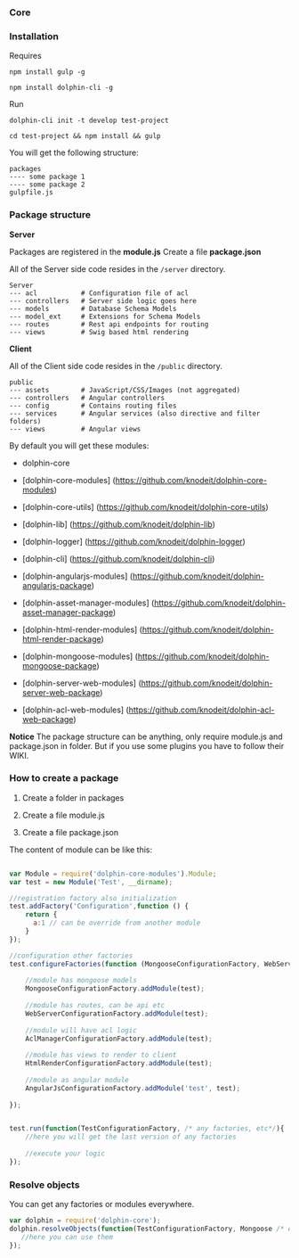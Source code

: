 ### Core

### Installation
Requires 

```npm install gulp -g```

```npm install dolphin-cli -g```

Run

`dolphin-cli init -t develop test-project`

`cd test-project && npm install && gulp`

You will get the following structure:


    packages
    ---- some package 1
    ---- some package 2
    gulpfile.js    
    
### Package structure    

**Server**

Packages are registered in the **module.js**
Create a file **package.json**

All of the Server side code resides in the `/server` directory.

    Server
    --- acl           # Configuration file of acl
    --- controllers   # Server side logic goes here
    --- models        # Database Schema Models
    --- model_ext     # Extensions for Schema Models
    --- routes        # Rest api endpoints for routing
    --- views         # Swig based html rendering

**Client**

All of the Client side code resides in the `/public` directory.

    public            
    --- assets        # JavaScript/CSS/Images (not aggregated)
    --- controllers   # Angular controllers
    --- config        # Contains routing files
    --- services      # Angular services (also directive and filter folders)
    --- views         # Angular views


By default you will get these modules:

* dolphin-core

* [dolphin-core-modules] (https://github.com/knodeit/dolphin-core-modules)

* [dolphin-core-utils] (https://github.com/knodeit/dolphin-core-utils)

* [dolphin-lib] (https://github.com/knodeit/dolphin-lib)

* [dolphin-logger] (https://github.com/knodeit/dolphin-logger)

* [dolphin-cli] (https://github.com/knodeit/dolphin-cli)

* [dolphin-angularjs-modules] (https://github.com/knodeit/dolphin-angularjs-package)

* [dolphin-asset-manager-modules] (https://github.com/knodeit/dolphin-asset-manager-package)

* [dolphin-html-render-modules] (https://github.com/knodeit/dolphin-html-render-package)

* [dolphin-mongoose-modules] (https://github.com/knodeit/dolphin-mongoose-package)

* [dolphin-server-web-modules] (https://github.com/knodeit/dolphin-server-web-package)

* [dolphin-acl-web-modules] (https://github.com/knodeit/dolphin-acl-web-package)


**Notice**
The package structure can be anything, only require module.js and package.json in folder. But if you use some plugins you have to follow their WIKI. 



        
### How to create a package

1) Create a folder in packages

2) Create a file module.js

3) Create a file package.json


The content of module can be like this:


```javascript

var Module = require('dolphin-core-modules').Module;
var test = new Module('Test', __dirname);

//registration factory also initialization
test.addFactory('Configuration',function () {
    return {
      a:1 // can be override from another module
    }
});

//configuration other factories 
test.configureFactories(function (MongooseConfigurationFactory, WebServerConfigurationFactory, HtmlRenderConfigurationFactory, AngularJsConfigurationFactory, AclManagerConfigurationFactory) {
    
    //module has mongoose models
    MongooseConfigurationFactory.addModule(test);
    
    //module has routes, can be api etc
    WebServerConfigurationFactory.addModule(test);
    
    //module will have acl logic
    AclManagerConfigurationFactory.addModule(test);
    
    //module has views to render to client
    HtmlRenderConfigurationFactory.addModule(test);
    
    //module as angular module
    AngularJsConfigurationFactory.addModule('test', test);
    
});


test.run(function(TestConfigurationFactory, /* any factories, etc*/){
    //here you will get the last version of any factories
    
    //execute your logic
});
```


### Resolve objects

You can get any factories or modules everywhere.

```javascript
var dolphin = require('dolphin-core');
dolphin.resolveObjects(function(TestConfigurationFactory, Mongoose /* etc*/){
   //here you can use them
});
```

